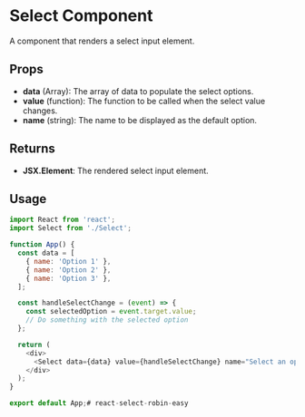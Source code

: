 # Select Component

A component that renders a select input element.

## Props

- **data** (Array): The array of data to populate the select options.
- **value** (function): The function to be called when the select value changes.
- **name** (string): The name to be displayed as the default option.

## Returns

- **JSX.Element**: The rendered select input element.

## Usage

```javascript
import React from 'react';
import Select from './Select';

function App() {
  const data = [
    { name: 'Option 1' },
    { name: 'Option 2' },
    { name: 'Option 3' },
  ];

  const handleSelectChange = (event) => {
    const selectedOption = event.target.value;
    // Do something with the selected option
  };

  return (
    <div>
      <Select data={data} value={handleSelectChange} name="Select an option" />
    </div>
  );
}

export default App;#   r e a c t - s e l e c t - r o b i n - e a s y  
 